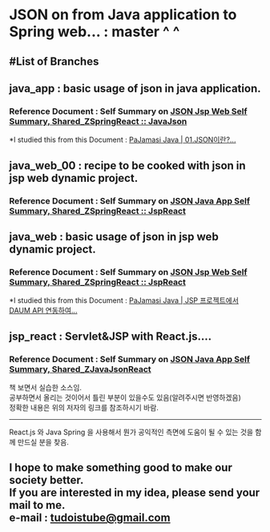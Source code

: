 JSON on from Java application to Spring web... : master ^ ^  
================================

#List of Branches  
--------------------------------

## java_app : basic usage of json in java application.  
### Reference Document : Self Summary on [JSON Jsp Web Self Summary, Shared_ZSpringReact :: JavaJson](https://docs.google.com/spreadsheets/d/16_7Pk9byKYa-obxdjzqzB94vvY7h4MvIGGptoOxPnBI/edit#gid=989485646 "Example Sources practised by tudoistube@gmail" )  
*I studied this from this Document : [PaJamasi Java | 01.JSON이란?... ](http://blog.naver.com/pajamasi/220554189537 "summarized by tudoistube@gmail" )  


## java_web_00 : recipe to be cooked with json in jsp web dynamic project.  
### Reference Document : Self Summary on [JSON Java App Self Summary, Shared_ZSpringReact :: JspReact](https://docs.google.com/spreadsheets/d/16_7Pk9byKYa-obxdjzqzB94vvY7h4MvIGGptoOxPnBI/edit#gid=989485646 "Example Sources practised by tudoistube@gmail" )  


## java_web : basic usage of json in jsp web dynamic project.  
### Reference Document : Self Summary on [JSON Jsp Web Self Summary, Shared_ZSpringReact :: JspReact](https://docs.google.com/spreadsheets/d/16_7Pk9byKYa-obxdjzqzB94vvY7h4MvIGGptoOxPnBI/edit#gid=989485646 "Example Sources practised by tudoistube@gmail" )  
*I studied this from this Document : [PaJamasi Java | JSP 프로젝트에서 DAUM API 연동하여... ](http://blog.naver.com/pajamasi/220556608962 "summarized by tudoistube@gmail" )  


## jsp_react : Servlet&JSP with React.js....  
### Reference Document : Self Summary on [JSON Java App Self Summary, Shared_ZJavaJsonReact](https://drive.google.com/open?id=1ajQ8ghW5v3eBNL1k753A9gjAiCvV1u_zxX65zV5rKmE "Example Sources practised by tudoistube@gmail" )  
    
책 보면서 실습한 소스임.  
공부하면서 올리는 것이어서 틀린 부분이 있을수도 있음(알려주시면 반영하겠음)  
정확한 내용은 위의 저자의 링크를 참조하시기 바람.  

---
React.js 와 Java Spring 을 사용해서 뭔가 공익적인 측면에 도움이 될 수 있는 것을
함께 만드실 분을 찾음.

I hope to make something good to make our society better.  
If you are interested in my idea, please send your mail to me.  
e-mail : tudoistube@gmail.com
---
